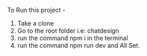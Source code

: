 To Run this project -
1) Take a clone
2) Go to the root folder i.e: chatdesign
3) run the command npm i in the terminal
4) run the command npm run dev and All Set.

